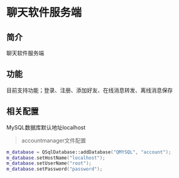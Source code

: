 # 聊天软件服务端

## 简介

聊天软件服务端

## 功能

目前支持功能；登录、注册、添加好友、在线消息转发、离线消息保存

## 相关配置

MySQL数据库默认地址localhost
> accountmanager文件配置
```c++
m_database = QSqlDatabase::addDatabase("QMYSQL", "account");
m_database.setHostName("localhost");
m_database.setUserName("root");
m_database.setPassword("password");
```
